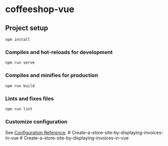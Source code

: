 # coffeeshop-vue

## Project setup
```
npm install
```

### Compiles and hot-reloads for development
```
npm run serve
```

### Compiles and minifies for production
```
npm run build
```

### Lints and fixes files
```
npm run lint
```

### Customize configuration
See [Configuration Reference](https://cli.vuejs.org/config/).
#   C r e a t e - a - s t o r e - s i t e - b y - d i s p l a y i n g - i n v o i c e s - i n - v u e  
 #   C r e a t e - a - s t o r e - s i t e - b y - d i s p l a y i n g - i n v o i c e s - i n - v u e  
 